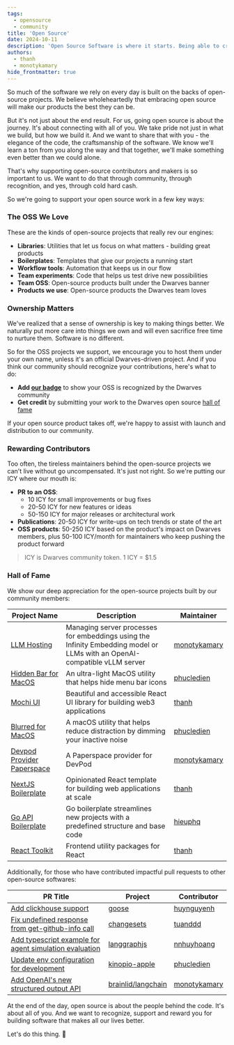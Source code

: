 ```yaml
---
tags:
  - opensource
  - community
title: 'Open Source'
date: 2024-10-11
description: 'Open Source Software is where it starts. Being able to create and fix software is one of the big steps for developers to start transitioning into engineers. This page holds some of our views, contribution guideline, and reward policies for open source contribution in our team and our community'
authors:
  - thanh
  - monotykamary
hide_frontmatter: true
---
```


So much of the software we rely on every day is built on the backs of open-source projects. We believe wholeheartedly that embracing open source will make our products the best they can be.

But it's not just about the end result. For us, going open source is about the journey. It's about connecting with all of you. We take pride not just in what we build, but how we build it. And we want to share that with you - the elegance of the code, the craftsmanship of the software. We know we'll learn a ton from you along the way and that together, we'll make something even better than we could alone.

That's why supporting open-source contributors and makers is so important to us. We want to do that through community, through recognition, and yes, through cold hard cash.

So we're going to support your open source work in a few key ways:

### The OSS We Love

These are the kinds of open-source projects that really rev our engines:

- **Libraries**: Utilities that let us focus on what matters - building great products
- **Boilerplates**: Templates that give our projects a running start
- **Workflow tools**: Automation that keeps us in our flow
- **Team experiments**: Code that helps us test drive new possibilities
- **Team OSS**: Open-source products built under the Dwarves banner
- **Products we use**: Open-source products the Dwarves team loves

### Ownership Matters

We've realized that a sense of ownership is key to making things better. We naturally put more care into things we own and will even sacrifice free time to nurture them. Software is no different.

So for the OSS projects we support, we encourage you to host them under your own name, unless it's an official Dwarves-driven project. And if you think our community should recognize your contributions, here's what to do:

- **Add [our badge](https://github.com/dwarvesf/badge)** to show your OSS is recognized by the Dwarves community
- **Get credit** by submitting your work to the Dwarves open source [hall of fame](https://github.com/dwarvesf/opensource)

If your open source product takes off, we're happy to assist with launch and distribution to our community.

### Rewarding Contributors

Too often, the tireless maintainers behind the open-source projects we can't live without go uncompensated. It's just not right. So we're putting our ICY where our mouth is:

- **PR to an OSS**:
  - 10 ICY for small improvements or bug fixes
  - 20-50 ICY for new features or ideas
  - 50-150 ICY for major releases or architectural work
- **Publications**: 20-50 ICY for write-ups on tech trends or state of the art
- **OSS products**: 50-250 ICY based on the product's impact on Dwarves members, plus 50-100 ICY/month for maintainers who keep pushing the product forward

> ICY is Dwarves community token. 1 ICY = $1.5

### Hall of Fame

We show our deep appreciation for the open-source projects built by our community members:

| Project Name                                                                         | Description                                                                                                               | Maintainer                                      |
| ------------------------------------------------------------------------------------ | ------------------------------------------------------------------------------------------------------------------------- | ----------------------------------------------- |
| [LLM Hosting](https://github.com/dwarvesf/llm-hosting/)                              | Managing server processes for embeddings using the Infinity Embedding model or LLMs with an OpenAI-compatible vLLM server | [monotykamary](https://github.com/monotykamary) |
| [Hidden Bar for MacOS](https://github.com/dwarvesf/hidden)                           | An ultra-light MacOS utility that helps hide menu bar icons                                                               | [phucledien](https://github.com/phucledien)     |
| [Mochi UI](https://github.com/consolelabs/mochi-ui)                                  | Beautiful and accessible React UI library for building web3 applications                                                  | [thanh](https://github.com/zlatanpham)          |
| [Blurred for MacOS](https://github.com/dwarvesf/blurred)                             | A macOS utility that helps reduce distraction by dimming your inactive noise                                              | [phucledien](https://github.com/phucledien)     |
| [Devpod Provider Paperspace](https://github.com/dwarvesf/devpod-provider-paperspace) | A Paperspace provider for DevPod                                                                                          | [monotykamary](https://github.com/monotykamary) |
| [NextJS Boilerplate](https://github.com/dwarvesf/nextjs-boilerplate)                 | Opinionated React template for building web applications at scale                                                         | [thanh](https://github.com/zlatanpham)          |
| [Go API Boilerplate](https://github.com/dwarvesf/go-api)                             | Go boilerplate streamlines new projects with a predefined structure and base code                                         | [hieuphq](https://github.com/hieuphq)           |
| [React Toolkit](https://github.com/dwarvesf/react-toolkit)                           | Frontend utility packages for React                                                                                       | [thanh](https://github.com/zlatanpham)          |

Additionally, for those who have contributed impactful pull requests to other open-source softwares:

| PR Title                                                                                                       | Project                                                        | Contributor                                     |
| -------------------------------------------------------------------------------------------------------------- | -------------------------------------------------------------- | ----------------------------------------------- |
| [Add clickhouse support](https://github.com/pressly/goose/pull/208)                                            | [goose](https://github.com/pressly/goose)                      | [huynguyenh](https://github.com/huynguyenh)     |
| [Fix undefined response from get-github-info call](https://github.com/changesets/changesets/pull/510)          | [changesets](https://github.com/changesets/changesets)         | [tuanddd](https://github.com/tuanddd)           |
| [Add typescript example for agent simulation evaluation](https://github.com/langchain-ai/langgraphjs/pull/467) | [langgraphjs](https://github.com/langchain-ai/langgraphjs)     | [nnhuyhoang](https://github.com/nnhuyhoang)     |
| [Update env configuration for development](https://github.com/kinopio-club/kinopio-apple/pull/1)               | [kinopio-apple](https://github.com/kinopio-club/kinopio-apple) | [phucledien](https://github.com/phucledien)     |
| [Add OpenAI's new structured output API](https://github.com/brainlid/langchain/pull/180)                       | [brainlid/langchain](https://github.com/brainlid/langchain)    | [monotykamary](https://github.com/monotykamary) |

At the end of the day, open source is about the people behind the code. It's about all of you. And we want to recognize, support and reward you for building software that makes all our lives better.

Let's do this thing. 💪
